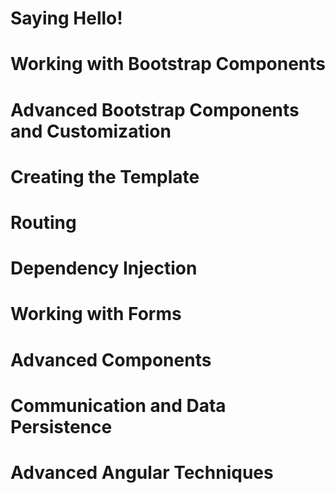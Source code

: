 # Saying Hello!
# Working with Bootstrap Components
# Advanced Bootstrap Components and Customization
# Creating the Template
# Routing
# Dependency Injection
# Working with Forms
# Advanced Components
# Communication and Data Persistence
# Advanced Angular Techniques
